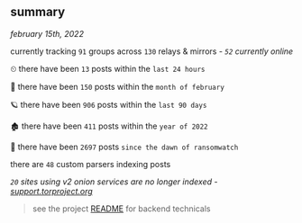 
## summary
_february 15th, 2022_

currently tracking `91` groups across `130` relays & mirrors - _`52` currently online_

⏲ there have been `13` posts within the `last 24 hours`

🦈 there have been `150` posts within the `month of february`

🪐 there have been `906` posts within the `last 90 days`

🏚 there have been `411` posts within the `year of 2022`

🦕 there have been `2697` posts `since the dawn of ransomwatch`

there are `48` custom parsers indexing posts

_`20` sites using v2 onion services are no longer indexed - [support.torproject.org](https://support.torproject.org/onionservices/v2-deprecation/)_

> see the project [README](https://github.com/thetanz/ransomwatch#ransomwatch--) for backend technicals
